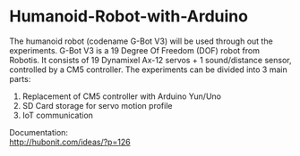 # Humanoid-Robot-with-Arduino
The humanoid robot (codename G-Bot V3) will be used through out the experiments. G-Bot V3 is a 19 Degree Of Freedom (DOF) robot from Robotis. It consists of 19 Dynamixel Ax-12 servos + 1 sound/distance sensor, controlled by a CM5 controller. The experiments can be divided into 3 main parts:

1. Replacement of CM5 controller with Arduino Yun/Uno  
2. SD Card storage for servo motion profile  
3. IoT communication  

Documentation:  
http://hubonit.com/ideas/?p=126

